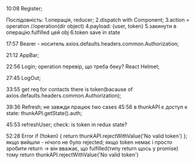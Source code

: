 <!-- Уствновить -->

<!-- -react-router-dom.  -->
<!-- redux-persist -->
<!-- -prop-types? -->
<!-- <Toaster /> -->
<!-- react-hook-form -->

<!-- ліба стилізації -->

10:08 Register;

Послідовність: 1.операція, reducer; 2.dispatch with Component; 3.action =
operation //operation(dir object) 4.payload: {user, token} 5.закинути в
операцію.fulfilled цей obj 6.token save in state

17:57 Bearer - носитель axios.defaults.headers.common.Authorization;

21:12 AppBar;

22:56 Login; operation перевір, що треба беку? React Helmet;

27:45 LogOut;

33:55 get req for contacts there is token(bacause of
axios.defaults.headers.common.Authorization);

39:36 Refresh; не завжди працює two cases 45:56 в thunkAPI є доступ к state:
thunkAPI.getState().auth;

45:53 refreshUser; check: is token in redux state?

52:28 Error if (!token) { return thunkAPI.rejectWithValue('No valid token') };
якщо вийшли - нічого не було rejected; якщо token немає і просто зробити return
-> він вважає, що fulfilled(типу return щось у promise) тому return
thunkAPI.rejectWithValue('No valid token')
